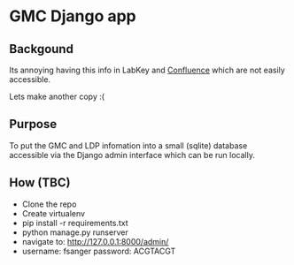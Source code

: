 # GMC Django app 

## Backgound

Its annoying having this info in LabKey and [Confluence](https://cnfl.extge.co.uk/display/GELDAMS/ODS+Codes+PLUS+CIPs) which are not easily accessible.

Lets make another copy :( 

## Purpose

To put the GMC and LDP infomation into a small (sqlite) database accessible via the Django admin interface which can be run locally.


## How (TBC)

- Clone the repo
- Create virtualenv
- pip install -r requirements.txt
- python manage.py runserver
- navigate to: http://127.0.0.1:8000/admin/
- username: fsanger password: ACGTACGT

